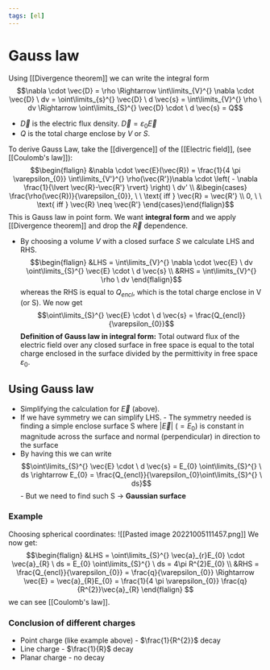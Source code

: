 ```yaml
---
tags: [el]
---
```

# Gauss law
Using [[Divergence theorem]] we can write the integral form
$$\nabla \cdot \vec{D} = \rho \Rightarrow \int\limits_{V}^{} \nabla \cdot \vec{D} \ dv = \oint\limits_{s}^{} \vec{D} \ d \vec{s} = \int\limits_{V}^{} \rho \ dv \Rightarrow \oint\limits_{S}^{} \vec{D} \cdot \ d \vec{s} = Q$$
- $\vec{D}$ is the electric flux density. $\vec{D} = \varepsilon_{0}\vec{E}$
- $Q$ is the total charge enclose by $V$ or $S$.

To derive Gauss Law, take the [[divergence]] of the [[Electric field]], (see [[Coulomb's law]]):
$$\begin{flalign}  &\nabla \cdot \vec{E}(\vec{R}) = \frac{1}{4 \pi \varepsilon_{0}} \int\limits_{V'}^{} \rho(\vec{R'})\nabla \cdot \left( - \nabla \frac{1}{\lvert \vec{R}-\vec{R'} \rvert} \right) \ dv' \\ &\begin{cases} \frac{\rho(\vec{R})}{\varepsilon_{0}}, \ \ \text{ iff } \vec{R} = \vec{R'} \\ 0, \ \ \text{ iff } \vec{R} \neq \vec{R'} \end{cases}\end{flalign}$$
This is Gauss law in point form. We want **integral form** and we apply [[Divergence theorem]] and drop the $\vec{R}$ dependence.

- By choosing a volume $V$ with a closed surface $S$ we calculate LHS and RHS.
$$\begin{flalign} &LHS = \int\limits_{V}^{} \nabla \cdot \vec{E} \ dv \oint\limits_{S}^{} \vec{E} \cdot \ d \vec{s} \\ &RHS = \int\limits_{V}^{} \rho \ dv \end{flalign}$$
whereas the RHS is equal to $Q_{encl}$, which is the total charge enclose in V (or S).
We now get $$\oint\limits_{S}^{} \vec{E} \cdot \ d \vec{s} = \frac{Q_{encl}}{\varepsilon_{0}}$$
**Definition of Gauss law in integral form:** Total outward flux of the electric field over any closed surface in free space is equal to the total charge enclosed in the surface divided by the permittivity in free space $\varepsilon_{0}$.

## Using Gauss law
- Simplifying the calculation for $\vec{E}$ (above).
- If we have symmetry we can simplify LHS.
	  - The symmetry needed is finding a simple enclose surface S where $\lvert \vec{E}  \rvert$ ($=E_{0}$) is constant in magnitude across the surface and normal (perpendicular) in direction to the surface
- By having this we can write $$\oint\limits_{S}^{} \vec{E} \cdot \ d \vec{s} = E_{0} \oint\limits_{S}^{}  \ ds \rightarrow E_{0} = \frac{Q_{encl}}{\varepsilon_{0}\oint\limits_{S}^{}  \ ds}$$
		- But we need to find such S $\rightarrow$ **Gaussian surface**

### Example
Choosing spherical coordinates:
![[Pasted image 20221005111457.png]]
We now get: $$\begin{flalign}  &LHS = \oint\limits_{S}^{} \vec{a}_{r}E_{0} \cdot \vec{a}_{R} \ ds = E_{0} \oint\limits_{S}^{}  \ ds = 4\pi R^{2}E_{0} \\ &RHS = \frac{Q_{encl}}{\varepsilon_{0}} = \frac{q}{\varepsilon_{0}} \Rightarrow \vec{E} = \vec{a}_{R}E_{0} = \frac{1}{4 \pi \varepsilon_{0}} \frac{q}{R^{2}}\vec{a}_{R} \end{flalign} $$
we can see [[Coulomb's law]].

### Conclusion of different charges
- Point charge (like example above) - $\frac{1}{R^{2}}$ decay
- Line charge - $\frac{1}{R}$ decay
- Planar charge - no decay


